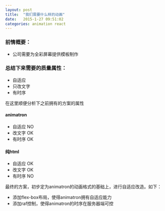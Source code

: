 ```yaml
---
layout: post
title:  "我们需要什么样的动画"
date:   2015-1-27 09:51:02
categories: animation react
---
```


### 前情概要：

* 公司需要为全彩屏幕提供模板制作


### 总结下来需要的质量属性：

* 自适应
* 只改文字
* 有时序

在这里顺便分析下之前拥有的方案的属性

#### animatron

* 自适应 NO
* 改文字 OK
* 有时序 OK

#### 纯html

* 自适应 OK
* 改文字 OK
* 有时序 NO

最终的方案，初步定为animatron的动画格式的基础上，进行自适应改造。如下：

* 添加flex-box布局，使得animatron拥有自适应能力
* 添加raf控制，使得animatron的时序在服务器端可控
